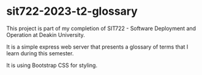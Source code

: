 # sit722-2023-t2-glossary

This project is part of my completion of SIT722 - Software Deployment and Operation at Deakin University. 

It is a simple express web server that presents a glossary of terms that I learn during this semester. 

It is using Bootstrap CSS for styling. 

